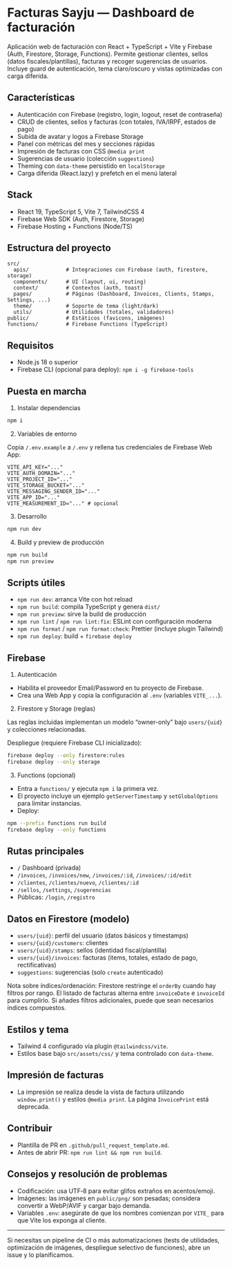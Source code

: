 # Facturas Sayju — Dashboard de facturación

Aplicación web de facturación con React + TypeScript + Vite y Firebase (Auth, Firestore, Storage, Functions). Permite gestionar clientes, sellos (datos fiscales/plantillas), facturas y recoger sugerencias de usuarios. Incluye guard de autenticación, tema claro/oscuro y vistas optimizadas con carga diferida.

## Características

- Autenticación con Firebase (registro, login, logout, reset de contraseña)
- CRUD de clientes, sellos y facturas (con totales, IVA/IRPF, estados de pago)
- Subida de avatar y logos a Firebase Storage
- Panel con métricas del mes y secciones rápidas
- Impresión de facturas con CSS `@media print`
- Sugerencias de usuario (colección `suggestions`)
- Theming con `data-theme` persistido en `localStorage`
- Carga diferida (React.lazy) y prefetch en el menú lateral

## Stack

- React 19, TypeScript 5, Vite 7, TailwindCSS 4
- Firebase Web SDK (Auth, Firestore, Storage)
- Firebase Hosting + Functions (Node/TS)

## Estructura del proyecto

```
src/
  apis/            # Integraciones con Firebase (auth, firestore, storage)
  components/      # UI (layout, ui, routing)
  context/         # Contextos (auth, toast)
  pages/           # Páginas (Dashboard, Invoices, Clients, Stamps, Settings, ...)
  theme/           # Soporte de tema (light/dark)
  utils/           # Utilidades (totales, validadores)
public/            # Estáticos (favicons, imágenes)
functions/         # Firebase Functions (TypeScript)
```

## Requisitos

- Node.js 18 o superior
- Firebase CLI (opcional para deploy): `npm i -g firebase-tools`

## Puesta en marcha

1. Instalar dependencias

```bash
npm i
```

2. Variables de entorno

Copia `/.env.example` a `/.env` y rellena tus credenciales de Firebase Web App:

```
VITE_API_KEY="..."
VITE_AUTH_DOMAIN="..."
VITE_PROJECT_ID="..."
VITE_STORAGE_BUCKET="..."
VITE_MESSAGING_SENDER_ID="..."
VITE_APP_ID="..."
VITE_MEASUREMENT_ID="..." # opcional
```

3. Desarrollo

```bash
npm run dev
```

4. Build y preview de producción

```bash
npm run build
npm run preview
```

## Scripts útiles

- `npm run dev`: arranca Vite con hot reload
- `npm run build`: compila TypeScript y genera `dist/`
- `npm run preview`: sirve la build de producción
- `npm run lint` / `npm run lint:fix`: ESLint con configuración moderna
- `npm run format` / `npm run format:check`: Prettier (incluye plugin Tailwind)
- `npm run deploy`: build + `firebase deploy`

## Firebase

1. Autenticación

- Habilita el proveedor Email/Password en tu proyecto de Firebase.
- Crea una Web App y copia la configuración al `.env` (variables `VITE_...`).

2. Firestore y Storage (reglas)

Las reglas incluidas implementan un modelo “owner-only” bajo `users/{uid}` y colecciones relacionadas.

Despliegue (requiere Firebase CLI inicializado):

```bash
firebase deploy --only firestore:rules
firebase deploy --only storage
```

3. Functions (opcional)

- Entra a `functions/` y ejecuta `npm i` la primera vez.
- El proyecto incluye un ejemplo `getServerTimestamp` y `setGlobalOptions` para limitar instancias.
- Deploy:

```bash
npm --prefix functions run build
firebase deploy --only functions
```

## Rutas principales

- `/` Dashboard (privada)
- `/invoices`, `/invoices/new`, `/invoices/:id`, `/invoices/:id/edit`
- `/clientes`, `/clientes/nuevo`, `/clientes/:id`
- `/sellos`, `/settings`, `/sugerencias`
- Públicas: `/login`, `/registro`

## Datos en Firestore (modelo)

- `users/{uid}`: perfil del usuario (datos básicos y timestamps)
- `users/{uid}/customers`: clientes
- `users/{uid}/stamps`: sellos (identidad fiscal/plantilla)
- `users/{uid}/invoices`: facturas (items, totales, estado de pago, rectificativas)
- `suggestions`: sugerencias (solo `create` autenticado)

Nota sobre índices/ordenación: Firestore restringe el `orderBy` cuando hay filtros por rango. El listado de facturas alterna entre `invoiceDate` e `invoiceId` para cumplirlo. Si añades filtros adicionales, puede que sean necesarios índices compuestos.

## Estilos y tema

- Tailwind 4 configurado vía plugin `@tailwindcss/vite`.
- Estilos base bajo `src/assets/css/` y tema controlado con `data-theme`.

## Impresión de facturas

- La impresión se realiza desde la vista de factura utilizando `window.print()` y estilos `@media print`. La página `InvoicePrint` está deprecada.

## Contribuir

- Plantilla de PR en `.github/pull_request_template.md`.
- Antes de abrir PR: `npm run lint && npm run build`.

## Consejos y resolución de problemas

- Codificación: usa UTF‑8 para evitar glifos extraños en acentos/emoji.
- Imágenes: las imágenes en `public/png/` son pesadas; considera convertir a WebP/AVIF y cargar bajo demanda.
- Variables `.env`: asegúrate de que los nombres comienzan por `VITE_` para que Vite los exponga al cliente.

---

Si necesitas un pipeline de CI o más automatizaciones (tests de utilidades, optimización de imágenes, despliegue selectivo de funciones), abre un issue y lo planificamos.
